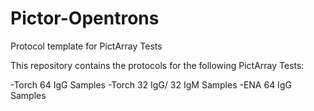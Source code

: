 # Pictor-Opentrons
Protocol template for PictArray Tests

This repository contains the protocols for the following PictArray Tests:

-Torch 64 IgG Samples
-Torch 32 IgG/ 32 IgM Samples
-ENA 64 IgG Samples
